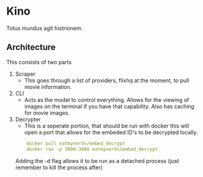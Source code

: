 # Kino
Totus mundus agit histrionem.


## Architecture

This consists of two parts

1. Scraper
    - This goes through a list of providers, flixhq at the moment, to pull movie information.
2. CLI
    - Acts as the model to control everything. Allows for the viewing of images on the terminal if you have that capability.
    Also has caching for movie images.
3. Decrypter
    - This is a seperate portion, that should be run with docker
    this will open a port that allows for the embeded ID's to be decrypted locally.
    ```yaml
        docker pull eatmynerds/embed_decrypt
        docker run -p 3000:3000 eatmynerds/embed_decrypt
    ```
    Adding the -d flag allows it to be run as a detached process (just remember to kill the process after)

